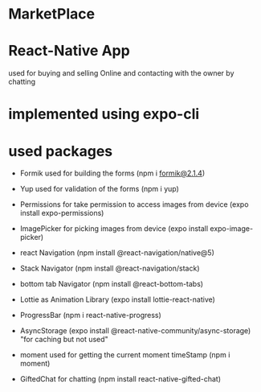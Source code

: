 # MarketPlace

# React-Native App

used for buying and selling Online and contacting with the owner by chatting

# implemented using expo-cli

# used packages

- Formik used for building the forms (npm i formik@2.1.4)

- Yup used for validation of the forms (npm i yup)

- Permissions for take permission to access images from device (expo install expo-permissions)

- ImagePicker for picking images from device (expo install expo-image-picker)

- react Navigation  (npm install @react-navigation/native@5)

- Stack Navigator  (npm install @react-navigation/stack)

- bottom tab Navigator (npm install @react-bottom-tabs)

- Lottie as Animation Library (expo install lottie-react-native)

- ProgressBar (npm i react-native-progress)

- AsyncStorage (expo install @react-native-community/async-storage) "for caching but not used"
 
- moment used for getting the current moment timeStamp (npm i moment)

- GiftedChat for chatting (npm install react-native-gifted-chat)
